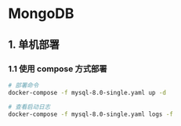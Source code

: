 # MongoDB

## 1. 单机部署

### 1.1 使用 compose 方式部署

```bash
# 部署命令
docker-compose -f mysql-8.0-single.yaml up -d

# 查看启动日志
docker-compose -f mysql-8.0-single.yaml logs -f
```
